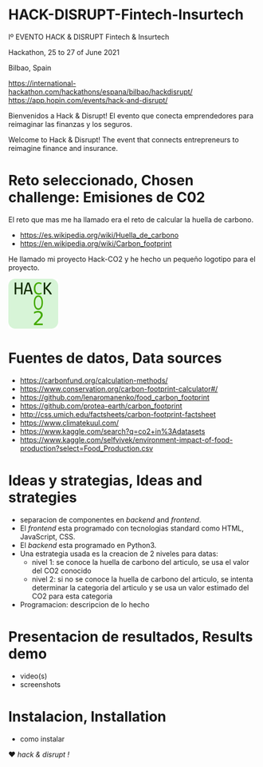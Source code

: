 # HACK-DISRUPT-Fintech-Insurtech
Iº EVENTO HACK &amp; DISRUPT Fintech &amp; Insurtech

Hackathon, 25 to 27 of June 2021

Bilbao, Spain

https://international-hackathon.com/hackathons/espana/bilbao/hackdisrupt/
https://app.hopin.com/events/hack-and-disrupt/

Bienvenidos a Hack & Disrupt! El evento que conecta emprendedores para reimaginar las finanzas y los seguros.

Welcome to Hack & Disrupt! The event that connects entrepreneurs to reimagine finance and insurance.

# Reto seleccionado, Chosen challenge: Emisiones de C02

El reto que mas me ha llamado era el reto de calcular la huella de carbono.

- https://es.wikipedia.org/wiki/Huella_de_carbono
- https://en.wikipedia.org/wiki/Carbon_footprint

He llamado mi proyecto Hack-CO2 y he hecho un pequeño logotipo para el proyecto.

![logo](logo/HaCO2k-logo.100x100.png)

# Fuentes de datos, Data sources

- https://carbonfund.org/calculation-methods/
- https://www.conservation.org/carbon-footprint-calculator#/
- https://github.com/lenaromanenko/food_carbon_footprint
- https://github.com/protea-earth/carbon_footprint
- http://css.umich.edu/factsheets/carbon-footprint-factsheet
- https://www.climatekuul.com/
- https://www.kaggle.com/search?q=co2+in%3Adatasets
- https://www.kaggle.com/selfvivek/environment-impact-of-food-production?select=Food_Production.csv

# Ideas y strategias, Ideas and strategies

- separacion de componentes en _backend_ and _frontend_.
- El _frontend_ esta programado con tecnologias standard como HTML, JavaScript, CSS.
- El _backend_ esta programado en Python3.
- Una estrategia usada es la creacion de 2 niveles para datas:
  - nivel 1: se conoce la huella de carbono del articulo, se usa el valor del CO2 conocido
  - nivel 2: si no se conoce la huella de carbono del articulo, se intenta determinar 
    la categoria del articulo y se usa un valor estimado del CO2 para esta categoria
- Programacion: descripcion de lo hecho

# Presentacion de resultados, Results demo

- video(s)
- screenshots

# Instalacion, Installation

- como instalar

:heart: _hack & disrupt !_
